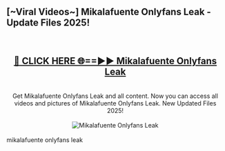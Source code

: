 <h2>[~Viral Videos~] Mikalafuente Onlyfans Leak - Update Files 2025!</h2>
<br>
<div align="center">
<h2><a href="https://betterlinks.top/A2PfLJ" rel="nofollow">🔴 CLICK HERE 🌐==►► Mikalafuente Onlyfans Leak</a></h2>
<br>
Get Mikalafuente Onlyfans Leak and all content. Now you can access all videos and pictures of Mikalafuente Onlyfans Leak. New Updated Files 2025!
<br>
<br>
<a href="https://betterlinks.top/A2PfLJ" rel="nofollow" data-target="animated-image.originalLink"><img src="https://i.ibb.co.com/WyWwxjT/player-gif2.gif" alt="Mikalafuente Onlyfans Leak" style="max-width: 100%; display: inline-block;" data-target="animated-image.originalImage"></a>
</div>
<br>
mikalafuente onlyfans leak